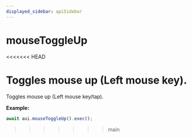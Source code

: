 ```yaml
---
displayed_sidebar: apiSidebar
---
```

# mouseToggleUp

<<<<<<< HEAD
<span class="theme-doc-version-badge badge badge--secondary"></span>

Toggles mouse up (Left mouse key).
=======
Toggles mouse up (Left mouse key/tap).

**Example:**
```typescript
await aui.mouseToggleUp().exec();
```
>>>>>>> main

